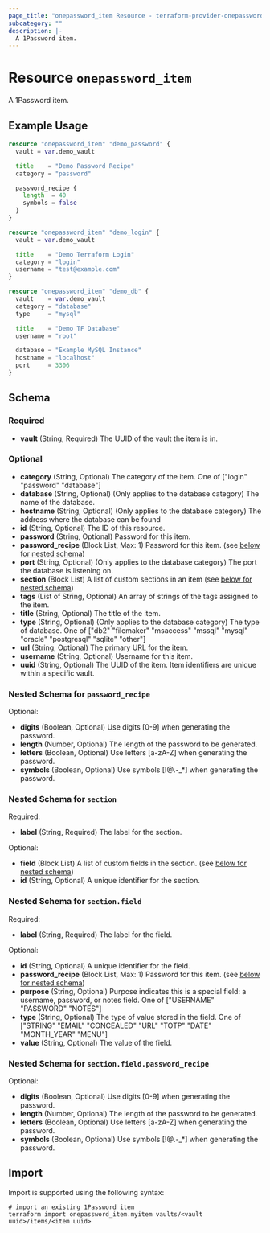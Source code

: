 ```yaml
---
page_title: "onepassword_item Resource - terraform-provider-onepassword"
subcategory: ""
description: |-
  A 1Password item.
---
```


# Resource `onepassword_item`

A 1Password item.

## Example Usage

```terraform
resource "onepassword_item" "demo_password" {
  vault = var.demo_vault

  title    = "Demo Password Recipe"
  category = "password"

  password_recipe {
    length  = 40
    symbols = false
  }
}

resource "onepassword_item" "demo_login" {
  vault = var.demo_vault

  title    = "Demo Terraform Login"
  category = "login"
  username = "test@example.com"
}

resource "onepassword_item" "demo_db" {
  vault    = var.demo_vault
  category = "database"
  type     = "mysql"

  title    = "Demo TF Database"
  username = "root"

  database = "Example MySQL Instance"
  hostname = "localhost"
  port     = 3306
}
```

## Schema

### Required

- **vault** (String, Required) The UUID of the vault the item is in.

### Optional

- **category** (String, Optional) The category of the item. One of ["login" "password" "database"]
- **database** (String, Optional) (Only applies to the database category) The name of the database.
- **hostname** (String, Optional) (Only applies to the database category) The address where the database can be found
- **id** (String, Optional) The ID of this resource.
- **password** (String, Optional) Password for this item.
- **password_recipe** (Block List, Max: 1) Password for this item. (see [below for nested schema](#nestedblock--password_recipe))
- **port** (String, Optional) (Only applies to the database category) The port the database is listening on.
- **section** (Block List) A list of custom sections in an item (see [below for nested schema](#nestedblock--section))
- **tags** (List of String, Optional) An array of strings of the tags assigned to the item.
- **title** (String, Optional) The title of the item.
- **type** (String, Optional) (Only applies to the database category) The type of database. One of ["db2" "filemaker" "msaccess" "mssql" "mysql" "oracle" "postgresql" "sqlite" "other"]
- **url** (String, Optional) The primary URL for the item.
- **username** (String, Optional) Username for this item.
- **uuid** (String, Optional) The UUID of the item. Item identifiers are unique within a specific vault.

<a id="nestedblock--password_recipe"></a>
### Nested Schema for `password_recipe`

Optional:

- **digits** (Boolean, Optional) Use digits [0-9] when generating the password.
- **length** (Number, Optional) The length of the password to be generated.
- **letters** (Boolean, Optional) Use letters [a-zA-Z] when generating the password.
- **symbols** (Boolean, Optional) Use symbols [!@.-_*] when generating the password.


<a id="nestedblock--section"></a>
### Nested Schema for `section`

Required:

- **label** (String, Required) The label for the section.

Optional:

- **field** (Block List) A list of custom fields in the section. (see [below for nested schema](#nestedblock--section--field))
- **id** (String, Optional) A unique identifier for the section.

<a id="nestedblock--section--field"></a>
### Nested Schema for `section.field`

Required:

- **label** (String, Required) The label for the field.

Optional:

- **id** (String, Optional) A unique identifier for the field.
- **password_recipe** (Block List, Max: 1) Password for this item. (see [below for nested schema](#nestedblock--section--field--password_recipe))
- **purpose** (String, Optional) Purpose indicates this is a special field: a username, password, or notes field. One of ["USERNAME" "PASSWORD" "NOTES"]
- **type** (String, Optional) The type of value stored in the field. One of ["STRING" "EMAIL" "CONCEALED" "URL" "TOTP" "DATE" "MONTH_YEAR" "MENU"]
- **value** (String, Optional) The value of the field.

<a id="nestedblock--section--field--password_recipe"></a>
### Nested Schema for `section.field.password_recipe`

Optional:

- **digits** (Boolean, Optional) Use digits [0-9] when generating the password.
- **length** (Number, Optional) The length of the password to be generated.
- **letters** (Boolean, Optional) Use letters [a-zA-Z] when generating the password.
- **symbols** (Boolean, Optional) Use symbols [!@.-_*] when generating the password.

## Import

Import is supported using the following syntax:

```shell
# import an existing 1Password item
terraform import onepassword_item.myitem vaults/<vault uuid>/items/<item uuid>
```
